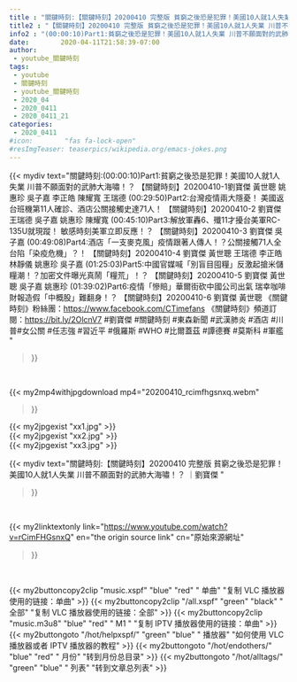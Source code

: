 ```yaml
---
title : "關鍵時刻:【關鍵時刻】20200410 完整版 貧窮之後恐是犯罪！美國10人就1人失業 川普不願面對的武肺大海嘯！？ ｜劉寶傑 "
title2 : "【關鍵時刻】20200410 完整版 貧窮之後恐是犯罪！美國10人就1人失業 川普不願面對的武肺大海嘯！？ ｜劉寶傑 "
info2 : "(00:00:10)Part1:貧窮之後恐是犯罪！美國10人就1人失業 川普不願面對的武肺大海嘯！？ 【關鍵時刻】20200410-1劉寶傑 黃世聰 姚惠珍 吳子嘉 李正皓 陳耀寬 王瑞德  (00:29:50)Part2:台灣疫情兩大隱憂！ 美國返台班機第11人確診、酒店公關接觸史達71人！ 【關鍵時刻】20200410-2 劉寶傑 王瑞德 吳子嘉 姚惠珍 陳耀寬  (00:45:10)Part3:解放軍轟6、殲11才擾台美軍RC-135U就現蹤！ 敏感時刻美軍立即反應！？ 【關鍵時刻】20200410-3 劉寶傑 吳子嘉  (00:49:08)Part4:酒店「一支麥克風」疫情跟著人傳人！？公關接觸71人全台陷「染疫危機」？！ 【關鍵時刻】20200410-4 劉寶傑 黃世聰 王瑞德 李正皓 林靜儀 姚惠珍 吳子嘉  (01:25:03)Part5:中國官媒喊「別盲目囤糧」反激起搶米儲糧潮！？加密文件曝光真鬧「糧荒」！？ 【關鍵時刻】20200410-5 劉寶傑 黃世聰 吳子嘉 姚惠珍  (01:39:02)Part6:疫情「慘賠」華爾街砍中國公司出氣 瑞幸咖啡財報造假「中概股」難翻身！？ 【關鍵時刻】20200410-6 劉寶傑 黃世聰  《關鍵時刻》粉絲團：https://www.facebook.com/CTimefans 《關鍵時刻》頻道訂閱：https://bit.ly/2OlcnV7  #劉寶傑 #關鍵時刻 #東森新聞 #武漢肺炎 #酒店 #川普#女公關 #任志強 #習近平 #俄羅斯 #WHO #比爾蓋茲 #譚德賽 #莫斯科 #軍艦 "
date:        2020-04-11T21:58:39-07:00
author:
 - youtube_關鍵時刻
tags:
 - youtube
 - 關鍵時刻
 - youtube_關鍵時刻
 - 2020_04
 - 2020_0411
 - 2020_0411_21
categories:
 - 2020_0411
#icon:        "fas fa-lock-open"
#resImgTeaser: teaserpics/wikipedia.org/emacs-jokes.png
---
```


{{< mydiv text="關鍵時刻:(00:00:10)Part1:貧窮之後恐是犯罪！美國10人就1人失業 川普不願面對的武肺大海嘯！？ 【關鍵時刻】20200410-1劉寶傑 黃世聰 姚惠珍 吳子嘉 李正皓 陳耀寬 王瑞德  (00:29:50)Part2:台灣疫情兩大隱憂！ 美國返台班機第11人確診、酒店公關接觸史達71人！ 【關鍵時刻】20200410-2 劉寶傑 王瑞德 吳子嘉 姚惠珍 陳耀寬  (00:45:10)Part3:解放軍轟6、殲11才擾台美軍RC-135U就現蹤！ 敏感時刻美軍立即反應！？ 【關鍵時刻】20200410-3 劉寶傑 吳子嘉  (00:49:08)Part4:酒店「一支麥克風」疫情跟著人傳人！？公關接觸71人全台陷「染疫危機」？！ 【關鍵時刻】20200410-4 劉寶傑 黃世聰 王瑞德 李正皓 林靜儀 姚惠珍 吳子嘉  (01:25:03)Part5:中國官媒喊「別盲目囤糧」反激起搶米儲糧潮！？加密文件曝光真鬧「糧荒」！？ 【關鍵時刻】20200410-5 劉寶傑 黃世聰 吳子嘉 姚惠珍  (01:39:02)Part6:疫情「慘賠」華爾街砍中國公司出氣 瑞幸咖啡財報造假「中概股」難翻身！？ 【關鍵時刻】20200410-6 劉寶傑 黃世聰  《關鍵時刻》粉絲團：https://www.facebook.com/CTimefans 《關鍵時刻》頻道訂閱：https://bit.ly/2OlcnV7  #劉寶傑 #關鍵時刻 #東森新聞 #武漢肺炎 #酒店 #川普#女公關 #任志強 #習近平 #俄羅斯 #WHO #比爾蓋茲 #譚德賽 #莫斯科 #軍艦 "
>}}
<br>


{{< my2mp4withjpgdownload mp4="20200410_rcimfhgsnxq.webm"
>}}

{{< my2jpgexist "xx1.jpg" >}}<br>
{{< my2jpgexist "xx2.jpg" >}}<br>
{{< my2jpgexist "xx3.jpg" >}}<br>



{{< mydiv text="關鍵時刻:【關鍵時刻】20200410 完整版 貧窮之後恐是犯罪！美國10人就1人失業 川普不願面對的武肺大海嘯！？ ｜劉寶傑 "
>}}
<br>

{{< my2linktextonly link="https://www.youtube.com/watch?v=rCimFHGsnxQ"
en="the origin source link" cn="原始來源網址"
>}}


<br>

{{< my2buttoncopy2clip "music.xspf"        "blue"   "red"    " 单曲"  "复制 VLC 播放器使用的链接：单曲" >}} {{< my2buttoncopy2clip "/all.xspf"         "green"  "black"  " 全部"  "复制 VLC 播放器使用的链接：全部" >}} {{< my2buttoncopy2clip "music.m3u8"        "blue"   "red"    " M1 "    "复制 IPTV 播放器使用的链接：单曲" >}} {{< my2buttongoto      "/hot/helpxspf/"    "green"  "blue"   " 播放器" "如何使用 VLC 播放器或者 IPTV 播放器的教程" >}} {{< my2buttongoto      "/hot/endothers/"   "blue"   "red"    " 月份"   "转到月份总目录" >}} {{< my2buttongoto      "/hot/alltags/"     "green"  "blue"   " 列表"   "转到文章总列表" >}} 
